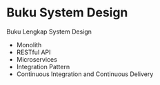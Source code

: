# Buku System Design
Buku Lengkap System Design

- Monolith
- RESTful API
- Microservices
- Integration Pattern
- Continuous Integration and Continuous Delivery